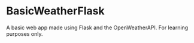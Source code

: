 # BasicWeatherFlask
A basic web app made using Flask and the OpenWeatherAPI. For learning purposes only.
